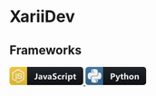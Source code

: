 # XariiDev

## Frameworks
 <a href="#">
    <img src="icons/js.png" alt="javascript" style="vertical-align:top margin:6px 12px">
    <img src="icons/python.png" alt="python" style="vertical-align:top margin:6px 12px">
  </a>

<!--
**xariidev/xariidev** is a ✨ _special_ ✨ repository because its `README.md` (this file) appears on your GitHub profile.

Here are some ideas to get you started:

- 🔭 I’m currently working on ...
- 🌱 I’m currently learning ...
- 👯 I’m looking to collaborate on ...
- 🤔 I’m looking for help with ...
- 💬 Ask me about ...
- 📫 How to reach me: ...
- 😄 Pronouns: ...
- ⚡ Fun fact: ...
-->
